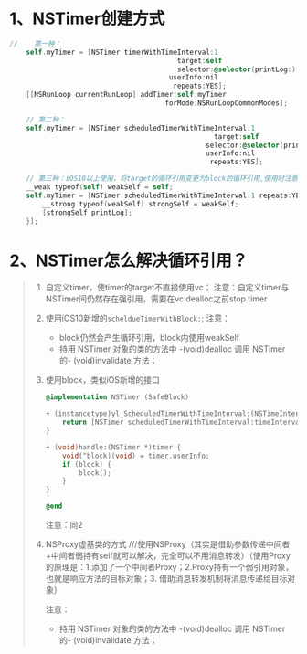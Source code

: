 # 1、NSTimer创建方式

```objective-c
//    第一种：
    self.myTimer = [NSTimer timerWithTimeInterval:1
                                         target:self
                                         selector:@selector(printLog:)
                                       userInfo:nil
                                        repeats:YES];
    [[NSRunLoop currentRunLoop] addTimer:self.myTimer
                                      forMode:NSRunLoopCommonModes];

    // 第二种：
    self.myTimer = [NSTimer scheduledTimerWithTimeInterval:1
                                                  target:self
                                                selector:@selector(printLog)
                                                userInfo:nil
                                                 repeats:YES];

    // 第三种：iOS10以上使用，将target的循环引用变更为block的循环引用,使用时注意打破block的循环引用
    __weak typeof(self) weakSelf = self;
    self.myTimer = [NSTimer scheduledTimerWithTimeInterval:1 repeats:YES block:^(NSTimer * _Nonnull timer) {
        __strong typeof(weakSelf) strongSelf = weakSelf;
        [strongSelf printLog];
    }];
```



# 2、NSTimer怎么解决循环引用？

> 1. 自定义timer，使timer的target不直接使用vc；
>    注意：自定义timer与NSTimer间仍然存在强引用，需要在vc dealloc之前stop timer
>
> 2. 使用iOS10新增的`scheldueTimerWithBlock:`;
>    注意：
>
>    * block仍然会产生循环引用，block内使用weakSelf
>    * 持用 NSTimer 对象的类的方法中 -(void)dealloc 调用 NSTimer  的- (void)invalidate 方法；
>
> 3. 使用block，类似iOS新增的接口
>
>    ```objective-c
>    @implementation NSTimer (SafeBlock)
>    
>    + (instancetype)yl_ScheduledTimerWithTimeInterval:(NSTimeInterval)timeInterval repeats:(BOOL)repeats block:(void (^)(void))block {
>        return [NSTimer scheduledTimerWithTimeInterval:timeInterval target:self selector:@selector(handle:) userInfo:[block copy] repeats:repeats];
>    }
>    
>    + (void)handle:(NSTimer *)timer {
>        void(^block)(void) = timer.userInfo;
>        if (block) {
>            block();
>        }
>    }
>    
>    @end
>    ```
>
>    注意：同2
>
> 4. NSProxy虚基类的方式
>    ///使用NSProxy（其实是借助参数传递中间者+中间者弱持有self就可以解决，完全可以不用消息转发）（使用Proxy的原理是：1.添加了一个中间者Proxy；2.Proxy持有一个弱引用对象，也就是响应方法的目标对象；3. 借助消息转发机制将消息传递给目标对象）
>
>    注意：
>
>    *  持用 NSTimer 对象的类的方法中 -(void)dealloc 调用 NSTimer  的- (void)invalidate 方法；